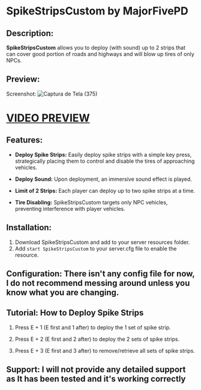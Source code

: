                                                      
# SpikeStripsCustom by MajorFivePD 

## Description:

**SpikeStripsCustom** allows you to deploy (with sound) up to 2 strips that can cover good portion of roads and highways and will blow up tires of only NPCs.

## Preview: 

Screenshot:
![Captura de Tela (375)](https://github.com/dsvipeer/SpikesStripsCustom/assets/112516086/0b566ed1-8817-44c1-be4c-6cce230b1021)

# **[VIDEO PREVIEW](https://www.youtube.com/watch?v=gltovNcpOGY)**

## Features:


- **Deploy Spike Strips:** Easily deploy spike strips with a simple key press, strategically placing them to control and disable the tires of approaching vehicles.

- **Deploy Sound:** Upon deployment, an immersive sound effect is played.

- **Limit of 2 Strips:** Each player can deploy up to two spike strips at a time.

- **Tire Disabling:** SpikeStripsCustom targets only NPC vehicles, preventing interference with player vehicles.

## Installation:

1. Download SpikeStripsCustom and add to your server resources folder.
2. Add `start SpikeStripsCustom` to your server.cfg file to enable the resource.

## Configuration: **There isn't any config file for now, I do not recommend messing around unless you know what you are changing.**

## Tutorial: **How to Deploy Spike Strips**

1. Press E + 1 (E first and 1 after) to deploy the 1 set of spike strip.

2. Press E + 2 (E first and 2 after) to deploy the 2 sets of spike strips.

3. Press E + 3 (E first and 3 after) to remove/retrieve all sets of spike strips.

## Support: **I will not provide any detailed support as It has been tested and it's working correctly**

